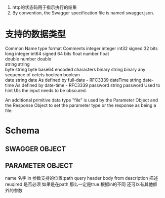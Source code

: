 1. http的状态码用于指示执行的结果
2. By convention, the Swagger specification file is named swagger.json.

# 支持的数据类型 #
Common Name	type	format	Comments
integer	integer	int32	signed 32 bits
long	integer	int64	signed 64 bits
float	number	float	
double	number	double	
string	string		
byte	string	byte	base64 encoded characters
binary	string	binary	any sequence of octets
boolean	boolean		
date	string	date	As defined by full-date - RFC3339
dateTime	string	date-time	As defined by date-time - RFC3339
password	string	password	Used to hint UIs the input needs to be obscured.

An additional primitive data type "file" is used by the Parameter Object and the Response Object to set the parameter type or the response as being a file.


# Schema #
## SWAGGER OBJECT ##

## PARAMETER OBJECT ##
name 名字
in 参数支持的位置:path query header body from
description 描述
reuqired 是否必须 如果是在path 那么一定是true
根据in的不同 还可以有其他额外的参数

